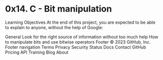 # 0x14. C - Bit manipulation


Learning Objectives
At the end of this project, you are expected to be able to explain to anyone, without the help of Google:

General
Look for the right source of information without too much help
How to manipulate bits and use bitwise operators
Footer
© 2023 GitHub, Inc.
Footer navigation
Terms
Privacy
Security
Status
Docs
Contact GitHub
Pricing
API
Training
Blog
About

